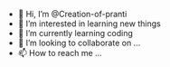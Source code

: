 - 👋 Hi, I’m @Creation-of-pranti
- 👀 I’m interested in learning new things
- 🌱 I’m currently learning coding
- 💞️ I’m looking to collaborate on ...
- 📫 How to reach me ...

<!---
Creation-of-pranti/Creation-of-pranti is a ✨ special ✨ repository because its `README.md` (this file) appears on your GitHub profile.
You can click the Preview link to take a look at your changes.
--->
